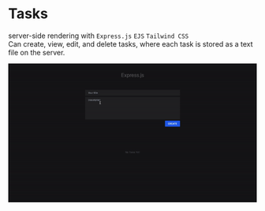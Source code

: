 # Tasks
server-side rendering with `Express.js` `EJS`  `Tailwind CSS` <br>
Can create, view, edit, and delete tasks, where each task is stored as a text file on the server.



![GIF](./tasks.gif)
